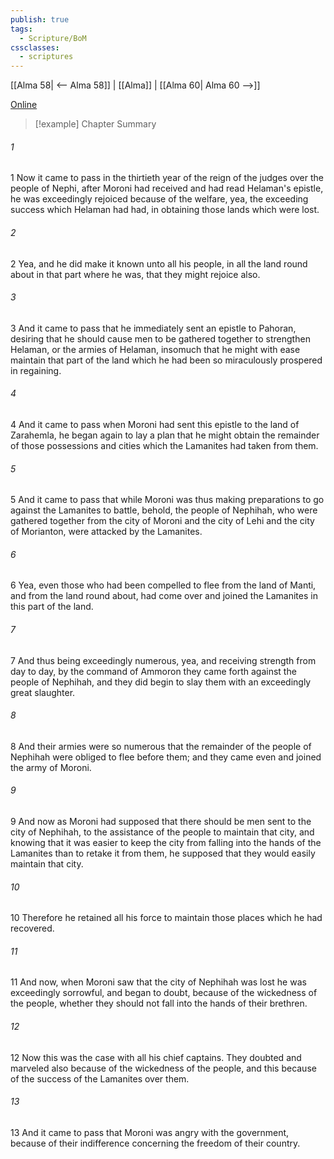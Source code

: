 ```yaml
---
publish: true
tags:
  - Scripture/BoM
cssclasses:
  - scriptures
---
```

[[Alma 58| <-- Alma 58]] | [[Alma]] | [[Alma 60| Alma 60 -->]]

[Online](https://churchofjesuschrist.org/study/scriptures/bofm/alma/59?lang=eng)

>[!example] Chapter Summary
>
###### 1
1 Now it came to pass in the thirtieth year of the reign of the judges over the people of Nephi, after Moroni had received and had read Helaman's epistle, he was exceedingly rejoiced because of the welfare, yea, the exceeding success which Helaman had had, in obtaining those lands which were lost.
###### 2
2 Yea, and he did make it known unto all his people, in all the land round about in that part where he was, that they might rejoice also.
###### 3
3 And it came to pass that he immediately sent an epistle to Pahoran, desiring that he should cause men to be gathered together to strengthen Helaman, or the armies of Helaman, insomuch that he might with ease maintain that part of the land which he had been so miraculously prospered in regaining.
###### 4
4 And it came to pass when Moroni had sent this epistle to the land of Zarahemla, he began again to lay a plan that he might obtain the remainder of those possessions and cities which the Lamanites had taken from them.
###### 5
5 And it came to pass that while Moroni was thus making preparations to go against the Lamanites to battle, behold, the people of Nephihah, who were gathered together from the city of Moroni and the city of Lehi and the city of Morianton, were attacked by the Lamanites.
###### 6
6 Yea, even those who had been compelled to flee from the land of Manti, and from the land round about, had come over and joined the Lamanites in this part of the land.
###### 7
7 And thus being exceedingly numerous, yea, and receiving strength from day to day, by the command of Ammoron they came forth against the people of Nephihah, and they did begin to slay them with an exceedingly great slaughter.
###### 8
8 And their armies were so numerous that the remainder of the people of Nephihah were obliged to flee before them; and they came even and joined the army of Moroni.
###### 9
9 And now as Moroni had supposed that there should be men sent to the city of Nephihah, to the assistance of the people to maintain that city, and knowing that it was easier to keep the city from falling into the hands of the Lamanites than to retake it from them, he supposed that they would easily maintain that city.
###### 10
10 Therefore he retained all his force to maintain those places which he had recovered.
###### 11
11 And now, when Moroni saw that the city of Nephihah was lost he was exceedingly sorrowful, and began to doubt, because of the wickedness of the people, whether they should not fall into the hands of their brethren.
###### 12
12 Now this was the case with all his chief captains. They doubted and marveled also because of the wickedness of the people, and this because of the success of the Lamanites over them.
###### 13
13 And it came to pass that Moroni was angry with the government, because of their indifference concerning the freedom of their country.




